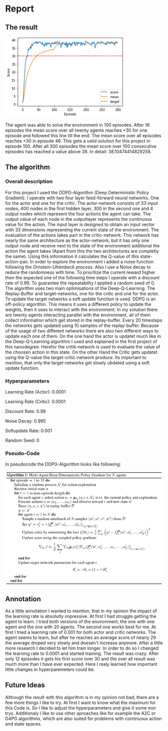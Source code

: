 # Report

## The result

![Plot of rewards](Continuous_Control_Performace.png)

The agent was able to solve the environment in 100 episodes. After 16 episodes the mean score over all twenty agents reaches +30 for one episode and followed this line till the end. The mean score over all episodes reaches +30 in episode 46. This gets a valid solution for this project in episode 100. After all 300 episodes the mean score over 100 consecutive episodes has reached a value above 38. In detail: 38.10474414829258. 

## The algorithm

### Overall description

For this project I used the DDPG-Algorithm (Deep Deterministic Policy Gradient). I operate with two four layer feed-forward neural networks. One for the actor and one for the critic. The actor-network consists of 33 input nodes, 400 nodes in the first hidden layer, 300 in the second one and 4 output nodes which represent the four actions the agent can take. The output value of each node in the outputlayer represents the continuous value for the action. The input layer is designed to obtain an input vector with 33 dimensions representing the current state of the environment. The evaluation of the actions takes part in the critic-network. This network has nearly the same architecture as the actor-network, but it has only one output node and receive next to the state of the environment additional the action the agent takes (Apart from this the two architectures are completly the same). Using this information it calculates the Q-value of this state-action-pair. In order to explore the environment i added a noise function following the *Ornstein-Uhlenbeck process*. Also I use a Noise decay to reduce the randomness with time. To prioritize the current reward higher then the expected one of the following time steps I operate with a discount rate of 0.99. To guarantee the repeatability I applied a random seed of 0. The algorithm uses two main optimisations of the Deep-Q-Learning.
The Replay-Buffer and target-networks, one for the critic and one for the actor. To update the target networks a soft update function is used. DDPG is an off-policy algorithm. This means it uses a different policy to update the weights, then it uses to interact with the environment. In my solution there are twenty agents interacting parallel with the environment, all of them collect information which get stored in the replay-buffer. Every 20 timesteps the networks gets updated using 10 samples of the replay-buffer. Because of the usage of two different networks there are also two different ways to update each one of them. On the one hand the actor is updatet much like in the Deep-Q-Learning algorithm I used and explained in the first project of this nanodegree. Herefor the critik-network is used to evaluate the value of the choosen action in this state. On the other Hand the Critic gets updatet using the Q-value the target-critic-network produce. Its important to mention, that only the target networks get slowly ubdated using a soft update function.

### Hyperparameters

Learning Rate (Actor):   0.0001

Learning Rate (Critic):  0.0001

Discount Rate:           0.99

Noise Decay:             0.995

Softupdate Rate:         0.001

Random Seed:             0

### Pseudo-Code

In pseudocode the DDPG-Algorithm looks like following:

![Pseudo-Code-DDPG](Pseudo_Code_DDPG.png)

## Annotation

As a little annotation I wanted to mention, that in my opinion the impact of the learning rate is absolutly impressive. At first I had struggle getting the agent to learn. I tried both versions of the environment, the one with one agent and the one with 20 agents. The second one works best for me. At first I tried a learning rate of 0.001 for both actor and critic networks. The agent seems to learn, but after he reaches an average score of nearly 29 the average droped very slowly and doesen't increase anymore. After a little more research I decided to let him train longer. In order to do so I changed the learning rate to 0.0001 and started training. The result was crazy. After only 12 episodes it gets his first score over 30 and the over all result was much more than I have ever expected. Here I realy learned how important little changes in hyperparemeters could be.

## Future Ideas

Although the result with this algorithm is in my opinion not bad, there are a few more things I like to try. At first I want to know what the maximum for this Code is. So I like to adjust the hyperparameters and give it some mor trys. Additionaly I like to use other aproaches like for example the A2C or D4PG algorithms, which are also suited for problems with continuous action and state spaces.  

